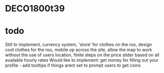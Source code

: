 # DECO1800t39
# todo
Still to implement, currency system, 'store' for clothes on the roo, design cool clothes for the roo, mobile op across the site, allow the map to work without the use of users location, finite steps on the price slider based on all available hourly rates
Would like to implement:
get money for filling out your profile - add tooltips if things arent set to prompt users to get coins
